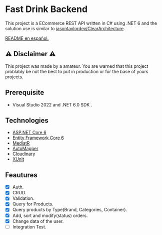 # Fast Drink Backend

This project is a ECommerce REST API written in C# using .NET 6 and the solution use is similar to [jasontaylordev/ClearArchitecture](https://github.com/jasontaylordev/CleanArchitecture).

[README en español.](https://github.com/Chazita/fastdrink-backend/blob/main/README.es.md)

## :warning: Disclaimer :warning:

This project was made by a amateur.
You are warned that this project problably be not the best to put in production or for the base of yours projects.

## Prerequisite

- Visual Studio 2022 and .NET 6.0 SDK .

## Technologies

- [ASP.NET Core 6](https://docs.microsoft.com/en-us/aspnet/core/introduction-to-aspnet-core?view=aspnetcore-6.0)
- [Entity Framework Core 6](https://docs.microsoft.com/en-us/ef/core/)
- [MediatR](https://github.com/jbogard/MediatR)
- [AutoMapper](https://automapper.org/)
- [Cloudinary](https://cloudinary.com/)
- [XUnit](https://xunit.net/)

## Feautures

- [x] Auth.
- [x] CRUD.
- [x] Validation.
- [x] Query for Products.
- [x] Query products by Type(Brand, Categories, Container).
- [x] Add, sort and modify(status) orders.
- [x] Change data of the user.
- [ ] Integration Test.
